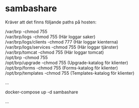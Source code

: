 # sambashare


Kräver att det finns följande paths på hosten:

/var/brp                     -chmod 755       
/var/brp/logs                -chmod 755       (Här loggar saker)  
/var/brp/logs/clients        -chmod 777       (Här loggar kienterna)  
/var/brp/logs/services       -chmod 755       (Här loggar tjänster)  
/var/brp/tomcat              -chmod 755       (Här loggar tomcat)  
/opt/brp                     -chmod 755       
/opt/brp/upgrade             -chmod 755       (Upgrade-katalog för klienter)  
/opt/brp/forms               -chmod 755       (Forms-katalog för klienter)  
/opt/brp/templates           -chmod 755       (Templates-katalog för klienter)  

...

docker-compose up -d sambashare  

...
